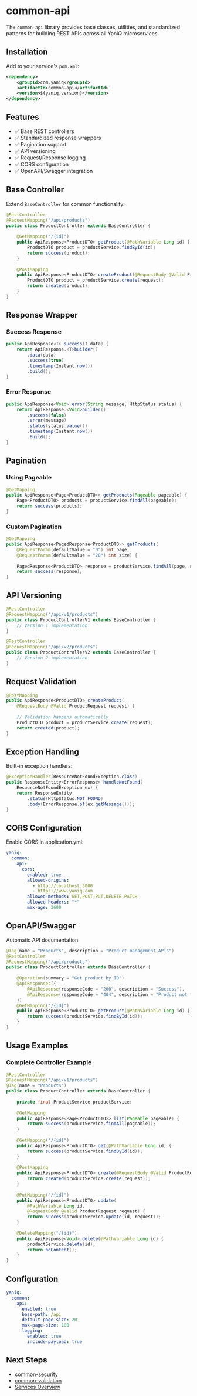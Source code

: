 # common-api

The `common-api` library provides base classes, utilities, and standardized patterns for building REST APIs across all YaniQ microservices.

## Installation

Add to your service's `pom.xml`:

```xml
<dependency>
    <groupId>com.yaniq</groupId>
    <artifactId>common-api</artifactId>
    <version>${yaniq.version}</version>
</dependency>
```

## Features

- ✅ Base REST controllers
- ✅ Standardized response wrappers
- ✅ Pagination support
- ✅ API versioning
- ✅ Request/Response logging
- ✅ CORS configuration
- ✅ OpenAPI/Swagger integration

## Base Controller

Extend `BaseController` for common functionality:

```java
@RestController
@RequestMapping("/api/products")
public class ProductController extends BaseController {
    
    @GetMapping("/{id}")
    public ApiResponse<ProductDTO> getProduct(@PathVariable Long id) {
        ProductDTO product = productService.findById(id);
        return success(product);
    }
    
    @PostMapping
    public ApiResponse<ProductDTO> createProduct(@RequestBody @Valid ProductRequest request) {
        ProductDTO product = productService.create(request);
        return created(product);
    }
}
```

## Response Wrapper

### Success Response

```java
public ApiResponse<T> success(T data) {
    return ApiResponse.<T>builder()
        .data(data)
        .success(true)
        .timestamp(Instant.now())
        .build();
}
```

### Error Response

```java
public ApiResponse<Void> error(String message, HttpStatus status) {
    return ApiResponse.<Void>builder()
        .success(false)
        .error(message)
        .status(status.value())
        .timestamp(Instant.now())
        .build();
}
```

## Pagination

### Using Pageable

```java
@GetMapping
public ApiResponse<Page<ProductDTO>> getProducts(Pageable pageable) {
    Page<ProductDTO> products = productService.findAll(pageable);
    return success(products);
}
```

### Custom Pagination

```java
@GetMapping
public ApiResponse<PagedResponse<ProductDTO>> getProducts(
    @RequestParam(defaultValue = "0") int page,
    @RequestParam(defaultValue = "20") int size) {
    
    PagedResponse<ProductDTO> response = productService.findAll(page, size);
    return success(response);
}
```

## API Versioning

```java
@RestController
@RequestMapping("/api/v1/products")
public class ProductControllerV1 extends BaseController {
    // Version 1 implementation
}

@RestController
@RequestMapping("/api/v2/products")
public class ProductControllerV2 extends BaseController {
    // Version 2 implementation
}
```

## Request Validation

```java
@PostMapping
public ApiResponse<ProductDTO> createProduct(
    @RequestBody @Valid ProductRequest request) {
    
    // Validation happens automatically
    ProductDTO product = productService.create(request);
    return created(product);
}
```

## Exception Handling

Built-in exception handlers:

```java
@ExceptionHandler(ResourceNotFoundException.class)
public ResponseEntity<ErrorResponse> handleNotFound(
    ResourceNotFoundException ex) {
    return ResponseEntity
        .status(HttpStatus.NOT_FOUND)
        .body(ErrorResponse.of(ex.getMessage()));
}
```

## CORS Configuration

Enable CORS in application.yml:

```yaml
yaniq:
  common:
    api:
      cors:
        enabled: true
        allowed-origins: 
          - http://localhost:3000
          - https://www.yaniq.com
        allowed-methods: GET,POST,PUT,DELETE,PATCH
        allowed-headers: "*"
        max-age: 3600
```

## OpenAPI/Swagger

Automatic API documentation:

```java
@Tag(name = "Products", description = "Product management APIs")
@RestController
@RequestMapping("/api/products")
public class ProductController extends BaseController {
    
    @Operation(summary = "Get product by ID")
    @ApiResponses({
        @ApiResponse(responseCode = "200", description = "Success"),
        @ApiResponse(responseCode = "404", description = "Product not found")
    })
    @GetMapping("/{id}")
    public ApiResponse<ProductDTO> getProduct(@PathVariable Long id) {
        return success(productService.findById(id));
    }
}
```

## Usage Examples

### Complete Controller Example

```java
@RestController
@RequestMapping("/api/v1/products")
@Tag(name = "Products")
public class ProductController extends BaseController {
    
    private final ProductService productService;
    
    @GetMapping
    public ApiResponse<Page<ProductDTO>> list(Pageable pageable) {
        return success(productService.findAll(pageable));
    }
    
    @GetMapping("/{id}")
    public ApiResponse<ProductDTO> get(@PathVariable Long id) {
        return success(productService.findById(id));
    }
    
    @PostMapping
    public ApiResponse<ProductDTO> create(@RequestBody @Valid ProductRequest request) {
        return created(productService.create(request));
    }
    
    @PutMapping("/{id}")
    public ApiResponse<ProductDTO> update(
        @PathVariable Long id,
        @RequestBody @Valid ProductRequest request) {
        return success(productService.update(id, request));
    }
    
    @DeleteMapping("/{id}")
    public ApiResponse<Void> delete(@PathVariable Long id) {
        productService.delete(id);
        return noContent();
    }
}
```

## Configuration

```yaml
yaniq:
  common:
    api:
      enabled: true
      base-path: /api
      default-page-size: 20
      max-page-size: 100
      logging:
        enabled: true
        include-payload: true
```

## Next Steps

- [common-security](/docs/libraries/common-security)
- [common-validation](/docs/libraries/common-validation)
- [Services Overview](/docs/services/overview)

